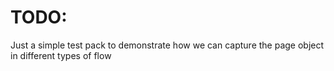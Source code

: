 # TODO:

Just a simple test pack to demonstrate how we can capture the page object in different types of flow